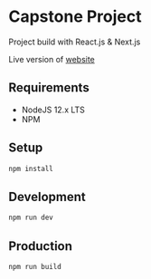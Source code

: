 # Capstone Project

Project build with React.js & Next.js

Live version of [website](http://mloart.amz-x.com)

## Requirements

- NodeJS 12.x LTS
- NPM

## Setup

```bash
npm install
```

## Development

```bash
npm run dev
```

## Production

```bash
npm run build
```